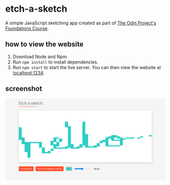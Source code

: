 # etch-a-sketch

A simple JavaScript sketching app created as part of
[The Odin Project's Foundations Course](https://www.theodinproject.com/paths/foundations/courses/foundations/lessons/etch-a-sketch-project).

## how to view the website

1. Download Node and Npm.
2. Run `npm install` to install dependencies.
3. Run `npm start` to start the live server.
   You can then view the website at [localhost:1234](http://localhost:1234).

## screenshot

![app screenshot](./screenshot.png)
